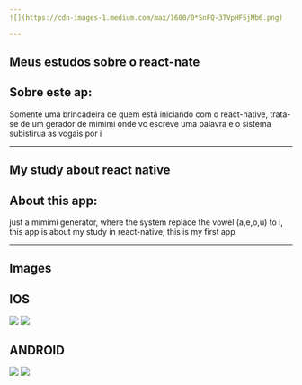 ```yaml
---
![](https://cdn-images-1.medium.com/max/1600/0*SnFQ-3TVpHF5jMb6.png) 

---
```



Meus estudos sobre o react-nate
---

Sobre este ap:
---

Somente uma brincadeira de quem está iniciando com o react-native, trata-se de um gerador de mimimi onde vc escreve uma palavra e o sistema subistirua as vogais por i

----

My study about react native
---

About this app:
---

just a  mimimi generator, where the system replace the vowel (a,e,o,u) to i, this app is about my study in react-native, this is my first app

---

Images
----

IOS
---

![](https://github.com/paulosoujava/react-mimimi/blob/master/image/ios_tela_1.png) 
![](https://github.com/paulosoujava/react-mimimi/blob/master/image/ios_tela_1.png) 

ANDROID
----
![](https://github.com/paulosoujava/react-mimimi/blob/master/image/android_tela_1.png) 
![](https://github.com/paulosoujava/react-mimimi/blob/master/image/android_tela_2.png) 
